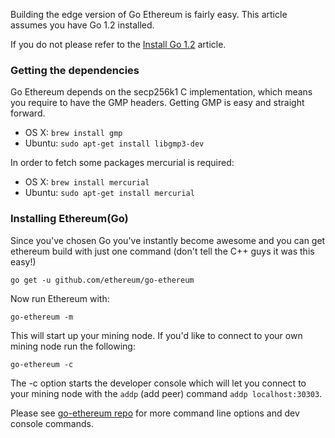 Building the edge version of Go Ethereum is fairly easy. This article assumes you have Go 1.2 installed. 

If you do not please refer to the [Install Go 1.2](https://github.com/ethereum/go-ethereum/wiki/Installing-Go-1.2) article.

### Getting the dependencies

Go Ethereum  depends on the secp256k1 C implementation, which means you require to have the GMP headers. Getting GMP is easy and straight forward.

* OS X: `brew install gmp`
* Ubuntu: `sudo apt-get install libgmp3-dev`

In order to fetch some packages mercurial is required:

* OS X: `brew install mercurial`
* Ubuntu: `sudo apt-get install mercurial`

### Installing Ethereum(Go)

Since you've chosen Go you've instantly become awesome and you can get ethereum build with just one command (don't tell the C++ guys it was this easy!)

`go get -u github.com/ethereum/go-ethereum`

Now run Ethereum with:

`go-ethereum -m`

This will start up your mining node. If you'd like to connect to your own mining node run the following:

`go-ethereum -c`

The -c option starts the developer console which will let you connect to your mining node with the `addp` (add peer) command `addp localhost:30303`.

Please see [go-ethereum repo](https://github.com/ethereum/go-ethereum#command-line-options) for more command line options and dev console commands.
